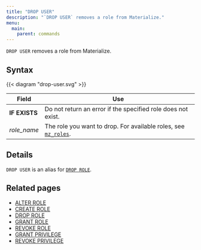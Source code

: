 ```yaml
---
title: "DROP USER"
description: "`DROP USER` removes a role from Materialize."
menu:
  main:
    parent: commands
---
```


`DROP USER` removes a role from Materialize.

## Syntax

{{< diagram "drop-user.svg" >}}

Field | Use
------|-----
**IF EXISTS** | Do not return an error if the specified role does not exist.
_role_name_ | The role you want to drop. For available roles, see [`mz_roles`](/sql/system-catalog/mz_catalog#mz_roles).

## Details

`DROP USER` is an alias for [`DROP ROLE`](../drop-role).

## Related pages

- [ALTER ROLE](../alter-role)
- [CREATE ROLE](../create-role)
- [DROP ROLE](../drop-role)
- [GRANT ROLE](../grant-role)
- [REVOKE ROLE](../revoke-role)
- [GRANT PRIVILEGE](../grant-privilege)
- [REVOKE PRIVILEGE](../revoke-privilege)
